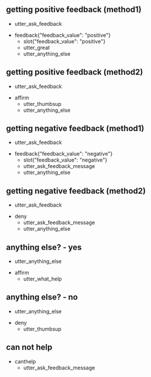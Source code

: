 ## getting positive feedback (method1)
  - utter_ask_feedback
* feedback{"feedback_value": "positive"}
  - slot{"feedback_value": "positive"}
  - utter_great
  - utter_anything_else

## getting positive feedback (method2)
  - utter_ask_feedback
* affirm
  - utter_thumbsup
  - utter_anything_else

## getting negative feedback (method1)
  - utter_ask_feedback
* feedback{"feedback_value": "negative"}
  - slot{"feedback_value": "negative"}
  - utter_ask_feedback_message
  - utter_anything_else

## getting negative feedback (method2)
  - utter_ask_feedback
* deny
  - utter_ask_feedback_message
  - utter_anything_else

## anything else? - yes
  - utter_anything_else
* affirm
  - utter_what_help

## anything else? - no
  - utter_anything_else
* deny
  - utter_thumbsup

## can not help
* canthelp
  - utter_ask_feedback_message

